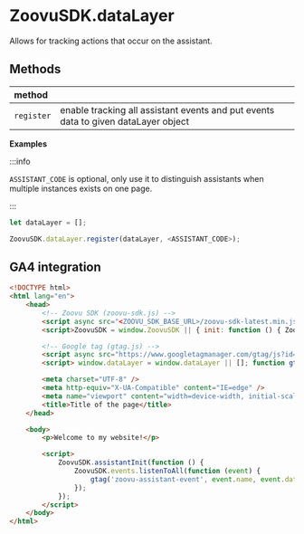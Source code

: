 # ZoovuSDK.dataLayer

Allows for tracking actions that occur on the assistant.

## Methods

| method     |                                                                 |
| :--------- | :-------------------------------------------------------------- |
| `register` | enable tracking all assistant events and put events data to given dataLayer object |

**Examples**

:::info

`ASSISTANT_CODE` is optional, only use it to distinguish assistants when multiple instances exists on one page.

:::

```js
let dataLayer = [];

ZoovuSDK.dataLayer.register(dataLayer, <ASSISTANT_CODE>);
```

## GA4 integration

```html
<!DOCTYPE html>
<html lang="en">
    <head>
        <!-- Zoovu SDK (zoovu-sdk.js) -->
        <script async src="<ZOOVU_SDK_BASE_URL>/zoovu-sdk-latest.min.js"></script>
        <script>ZoovuSDK = window.ZoovuSDK || { init: function () { ZoovuSDK.q = ZoovuSDK.q || [], ZoovuSDK.q.push(arguments) }, assitantInit: function () { ZoovuSDK.aq = ZoovuSDK.aq || [], ZoovuSDK.aq.push(arguments) } };</script>

        <!-- Google tag (gtag.js) -->
        <script async src="https://www.googletagmanager.com/gtag/js?id=<GOOGLE_TAG>"></script>
        <script> window.dataLayer = window.dataLayer || []; function gtag() { dataLayer.push(arguments); } gtag('js', new Date()); gtag('config', '<GOOGLE_TAG>'); </script>

        <meta charset="UTF-8" />
        <meta http-equiv="X-UA-Compatible" content="IE=edge" />
        <meta name="viewport" content="width=device-width, initial-scale=1.0" />
        <title>Title of the page</title>
    </head>

    <body>
        <p>Welcome to my website!</p>

        <script>
            ZoovuSDK.assistantInit(function () {
                ZoovuSDK.events.listenToAll(function (event) {
                    gtag('zoovu-assistant-event', event.name, event.data);
                });
            });
        </script>
    </body>
</html>
```
